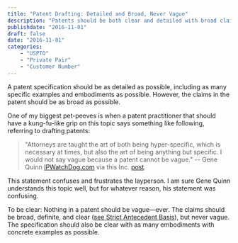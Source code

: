 ```yaml
---
title: "Patent Drafting: Detailed and Broad, Never Vague"
description: "Patents should be both clear and detailed with broad claims, but never vague."
publishdate: "2016-11-01"
draft: false
date: "2016-11-01"
categories: 
    - "USPTO"
    - "Private Pair"
    - "Customer Number"
---
```


A patent specification should be as detailed as possible, including as many specific examples and embodiments as possible. However, the claims in the patent should be as broad as possible.

One of my biggest pet-peeves is when a patent practitioner that should have a kung-fu-like grip on this topic says something like following, referring to drafting patents: 

> "Attorneys are taught the art of both being hyper-specific, which is necessary at times, but also the art of being anything but specific. I would not say vague because a patent cannot be vague." -- Gene Quinn [IPWatchDog.com](IPWatchDog.com) via this Inc. [post](http://www.inc.com/stephen-key/should-you-hire-a-patent-agent-instead-of-a-patent-attorney.html).

This statement confuses and frustrates the layperson. I am sure Gene Quinn understands this topic well, but for whatever reason, his statement was confusing.

To be clear: Nothing in a patent should be vague—ever. The claims should be broad, definite, and clear ([see Strict Antecedent Basis](posts/sab-intro)), but never vague. The specification should also be clear with as many embodiments with concrete examples as possible.

